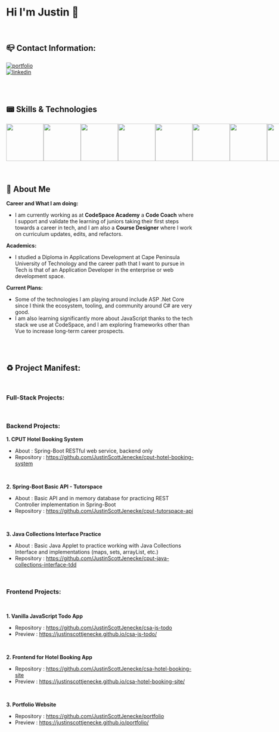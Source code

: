 # Hi I'm Justin 🔰

<br>

<!-- Contact Section -->
## 📪 Contact Information:

[![portfolio](https://img.shields.io/badge/my_portfolio-000?style=for-the-badge&logo=ko-fi&logoColor=white)](https://justinscottjenecke.github.io/)
<br>
[![linkedin](https://img.shields.io/badge/linkedin-0A66C2?style=for-the-badge&logo=linkedin&logoColor=white)](https://www.linkedin.com/in/justin-scott-jenecke/)

<br>
<br>

<!-- About Section -->
## 📟 Skills & Technologies

<div style="display: flex;">
  <img width="100px" height="100px" src="https://cdn.jsdelivr.net/gh/devicons/devicon/icons/java/java-original-wordmark.svg" />
  <img width="100px" height="100px" src="https://cdn.jsdelivr.net/gh/devicons/devicon/icons/spring/spring-original-wordmark.svg" />
  <img width="100px" height="100px" src="https://cdn.jsdelivr.net/gh/devicons/devicon/icons/html5/html5-original-wordmark.svg" />
  <img width="100px" height="100px" src="https://cdn.jsdelivr.net/gh/devicons/devicon/icons/css3/css3-original-wordmark.svg" />
  <img width="100px" height="100px" src="https://cdn.jsdelivr.net/gh/devicons/devicon/icons/bulma/bulma-plain.svg" />
  <img width="100px" height="100px" src="https://cdn.jsdelivr.net/gh/devicons/devicon/icons/javascript/javascript-original.svg" />
  <img width="100px" height="100px" src="https://cdn.jsdelivr.net/gh/devicons/devicon/icons/php/php-original.svg" />
  <img width="100px" height="100px" src="https://cdn.jsdelivr.net/gh/devicons/devicon/icons/mysql/mysql-original-wordmark.svg" />
</div>
            
<br>
<br>

<!-- About Section -->
## 💪 About Me 

<b> Career and What I am doing: </b> <br>
- I am currently working as at **CodeSpace Academy** a **Code Coach** where I support and validate the learning of juniors taking their first steps towards a career in tech, and I am also a **Course Designer** where I work on curriculum updates, edits, and refactors.

<b> Academics: </b> <br>
- I studied a Diploma in Applications Development at Cape Peninsula University of Technology and the career path that I want to pursue in Tech is that of an Application Developer in the enterprise or web development space.

<b> Current Plans: </b> <br>
- Some of the technologies I am playing around include ASP .Net Core since I think the ecosystem, tooling, and community around C# are very good.
- I am also learning significantly more about JavaScript thanks to the tech stack we use at CodeSpace, and I am exploring frameworks other than Vue to increase long-term career prospects.

<br>
<br>

<!-- Projects Section -->
## ♻️ Project Manifest:

<br>

### Full-Stack Projects:

<br>

### Backend Projects:

**1. CPUT Hotel Booking System**
  - About : Spring-Boot RESTful web service, backend only 
  - Repository : https://github.com/JustinScottJenecke/cput-hotel-booking-system

<br>

**2. Spring-Boot Basic API - Tutorspace**
  - About : Basic API and in memory database for practicing REST Controller implementation in Spring-Boot
  - Repository : https://github.com/JustinScottJenecke/cput-tutorspace-api

<br>

**3. Java Collections Interface Practice**
  - About : Basic Java Applet to practice working with Java Collections Interface and implementations (maps, sets, arrayList, etc.)
  - Repository : https://github.com/JustinScottJenecke/cput-java-collections-interface-tdd

<br>

### Frontend Projects:

<br>

**1. Vanilla JavaScript Todo App**
   - Repository : https://github.com/JustinScottJenecke/csa-js-todo <br>
   - Preview : https://justinscottjenecke.github.io/csa-js-todo/

<br>

**2. Frontend for Hotel Booking App**
  - Repository : https://github.com/JustinScottJenecke/csa-hotel-booking-site <br>
  - Preview : https://justinscottjenecke.github.io/csa-hotel-booking-site/

<br>

**3. Portfolio Website**
  - Repository : https://github.com/JustinScottJenecke/portfolio
  - Preview : https://justinscottjenecke.github.io/portfolio/


<!--
**JustinScottJenecke/justinscottjenecke** is a ✨ _special_ ✨ repository because its `README.md` (this file) appears on your GitHub profile.

Here are some ideas to get you started:

- 🔭 I’m currently working on ...
- 🌱 I’m currently learning ...
- 👯 I’m looking to collaborate on ...
- 🤔 I’m looking for help with ...
- 💬 Ask me about ...
- 📫 How to reach me: ...
- 😄 Pronouns: ...
- ⚡ Fun fact: ...
-->
